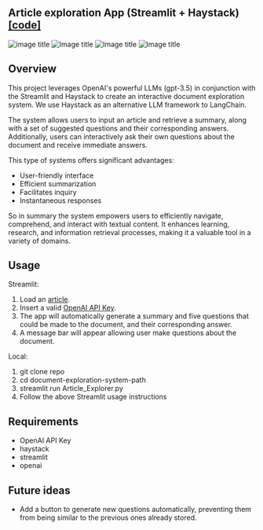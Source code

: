 ## Article exploration App (Streamlit + Haystack) [[code]]() 

![image title](https://img.shields.io/badge/Python-3.9-purple.svg) ![Image title](https://img.shields.io/badge/Haystack-1.22.0-green.svg) ![Image title](https://img.shields.io/badge/Streamlit-1.27.2-red.svg) ![Image title](https://img.shields.io/badge/OpenAI-0.28.1-blue.svg)

## Overview
This project leverages OpenAI's powerful LLMs (gpt-3.5) in conjunction with the Streamlit and Haystack to create an interactive document exploration system. We use Haystack as an alternative LLM framework to LangChain.

The system allows users to input an article and retrieve a summary, along with a set of suggested questions and their corresponding answers. Additionally, users can interactively ask their own questions about the document and receive immediate answers. 

This type of systems offers significant advantages:
- User-friendly interface
- Efficient summarization
- Facilitates inquiry
- Instantaneous responses

So in summary the system empowers users to efficiently navigate, comprehend, and interact with textual content. It enhances learning, research, and information retrieval processes, making it a valuable tool in a variety of domains.

## Usage

Streamlit:
1. Load an [article](https://arxiv.org/pdf/1706.03762.pdf).
2. Insert a valid [OpenAI API Key](https://help.openai.com/en/articles/4936850-where-do-i-find-my-secret-api-key).
3. The app will automatically generate a summary and five questions that could be made to the document, and their corresponding answer.
4. A message bar will appear allowing user make questions about the document.



Local:
1. git clone repo
2. cd document-exploration-system-path
3. streamlit run Article_Explorer.py
4. Follow the above Streamlit usage instructions

## Requirements

- OpenAI API Key
- haystack
- streamlit
- openai

## Future ideas
- Add a button to generate new questions automatically, preventing them from being similar to the previous ones already stored.